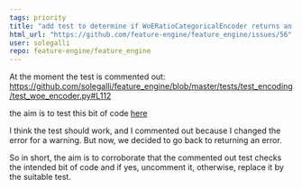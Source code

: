 ```yaml
---
tags: priority
title: "add test to determine if WoERatioCategoricalEncoder returns an error when the probability in the denominator is 0"
html_url: "https://github.com/feature-engine/feature_engine/issues/56"
user: solegalli
repo: feature-engine/feature_engine
---
```


At the moment the test is commented out:
https://github.com/solegalli/feature_engine/blob/master/tests/test_encoding/test_woe_encoder.py#L112

the aim is to test this bit of code [here](https://github.com/solegalli/feature_engine/blob/master/feature_engine/encoding/woe.py#L205)

I think the test should work, and I commented out because I changed the error for a warning. But now, we decided to go back to returning an error.

So in short, the aim is to corroborate that the commented out test checks the intended bit of code and if yes, uncomment it, otherwise, replace it by the suitable test.
